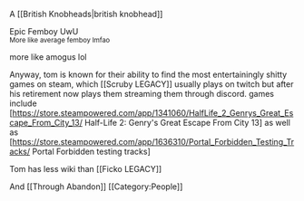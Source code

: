 A [[British Knobheads|british knobhead]]

Epic Femboy UwU<br/>
<small>More like average femboy lmfao</small>

more like amogus lol

Anyway, tom is known for their ability to find the most entertainingly shitty games on steam, which [[Scruby LEGACY]] usually plays on twitch but after his retirement now plays them streaming them through discord. games include [https://store.steampowered.com/app/1341060/HalfLife_2_Genrys_Great_Escape_From_City_13/ Half-Life 2: Genry's Great Escape From City 13] as well as [https://store.steampowered.com/app/1636310/Portal_Forbidden_Testing_Tracks/ Portal Forbidden testing tracks]



Tom has less wiki than [[Ficko LEGACY]]

And  [[Through Abandon]]
[[Category:People]]
